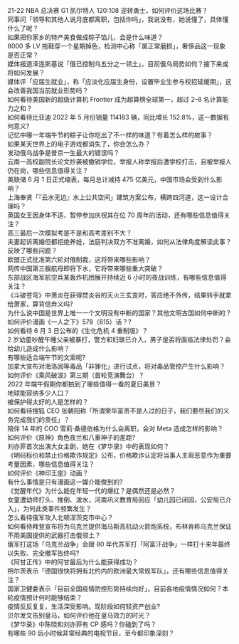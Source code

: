 21-22 NBA 总决赛 G1 凯尔特人 120:108 逆转勇士，如何评价这场比赛？  
同事问「领导和其他人说月底都离职，包括你吗」，我说没有，她说懂了，具体懂什么了呢？  
如果把你家乡的特产美食做成粽子馅儿，会是什么味道？  
8000 多 LV 拖鞋穿一个星期掉色，检测中心称「属正常磨损」，奢侈品这一现象是否正常？  
媒体报道泽连斯基说「俄已控制乌五分之一领土」，目前俄乌局势如何？接下来或将如何发展？  
媒体评「应届生就业」，称「应淡化应届生身份，设置毕业生参与校招延缓期」，这会改善我国当前就业形势吗？  
如何看待美国新的超级计算机 Frontier 成为超算榜全球第一，超过 2–8 名计算能力之和？  
如何看待比亚迪 2022 年 5 月份销量 114183 辆，同比增长 152.8%，这一数据有何意义?  
记忆中哪一年端午节的粽子让你吃出了不一样的味道？有着怎么样的故事？  
如果某天世界上的电子游戏都消失了，你会怎么办？  
发动俄乌战争是普京一生最大的错误吗？  
云南一高校副院长论文抄袭被撤销学位，举报人称举报后遭学校打击，且被举报人仍在岗，哪些信息值得关注？  
美联储 6 月 1 日正式缩表，每月总计减持 475 亿美元，中国市场会受到什么影响？  
上海奉贤「『云水无边』水上公共空间」建筑方案公布，横跨四河道，这一设计合理吗？  
英国女王因身体不适，暂停参加庆祝其在位 70 周年的活动，还有哪些信息值得关注？  
高三最后一次模拟考是不是和高考差别不大？  
夫妻起诉离婚但都拒绝养娃，法庭判决双方不准离婚，如何从法律角度解读此事？反映了哪些问题？  
欧盟正式批准第六轮对俄制裁，这将带来哪些影响？  
网传中国第三艘航母即将下水，它将带来哪些重大突破？  
东部战区海军航空兵某轰炸机团展开持续近 6 小时的夜战训练，有哪些信息值得关注？  
《斗破苍穹》中萧炎在获得焚炎谷的天火三玄变时，答应绝不外传，结果转手就拿给萧家，算背信弃义吗?  
为什么说中国是世界上唯一一个文明没有中断的国家？其他文明古国如何中断的？  
如何评价漫画《一人之下》578（615）话？?  
如何看待 6 月 3 日公布的《生化危机 4 重制版》？  
2 岁幼童吵醒午睡父亲被暴打，警方和妇联已介入，男子是否将面临法律处罚？会给幼儿造成什么影响？  
有哪些适合端午节的文案呢?  
加拿大宣布对海洛因等毒品「非罪化」进行试点，将对毒品管控产生什么影响？  
如何评价《乘风破浪》第三期（首轮竞演舞台）？  
2022 年端午假期你都拍到了哪些值得一看的夏日美景？  
地球能容纳多少人口？  
被保护得太好的人是怎样的？  
如何看待搜狐 CEO 张朝阳称「所谓荣华富贵不是人过的日子，我们要尽我们的义务完成我们的责任」？  
陪伴 14 年的 COO 雪莉·桑德伯格为什么会离职，会对 Meta 造成怎样的影响？  
如何评价《原神》角色夜兰和八重神子的差距?  
刘亦菲首次出演大女主剧，她在《梦华录》中的表现如何？  
《明码标价和禁止价格欺诈规定》公布，价格欺诈认定将当事人主观恶意作为重要考量因素，哪些信息值得关注？  
如何评价《神印王座》动画？  
有什么事情是只有漫画这一媒介能做到的?  
《觉醒年代》为什么能在年轻一代的爆红？是偶然还是必然？  
女童遭幼师打头、推倒、泼水，河南巩义教育局回应「幼儿园已闭园，公安局已介入」，为何此类事件频繁发生？  
怎么看待俄军攻入北顿涅茨克市中心？  
如何看待拜登宣布将为乌克兰提供海马斯高机动火箭炮系统，布林肯称乌克兰保证不用美国提供的武器打击俄领土？  
俄军打这场「乌克兰战争」会跟 80 年代苏军打「阿富汗战争」一样打十来年最终以失败、完全撤军告终吗?  
《阿甘正传》中的阿甘最后为什么能获得成功？  
朔尔茨表示「德国很快将拥有北约内的欧洲最大常规军队」，还有哪些信息值得关注？  
国家卫健委表示「目前全国疫情防控形势持续向好」，目前各地疫情情况如何？本轮疫情预计何时能够结束？  
疫情反反复复，生活深受影响。现阶段如何轻资产创业?  
贝尔发文告别皇马，如何评价他在皇马效力的时光？  
《梦华录》中陈晓和刘亦菲有 CP 感吗？你磕到了吗？  
有哪些 90 后小时候非常经典的电视节目，至今都印象深刻？  
